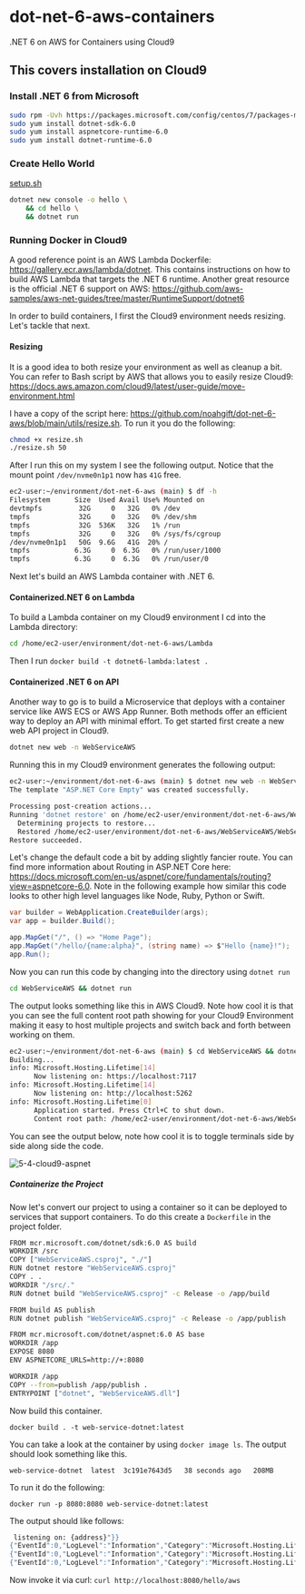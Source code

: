 # dot-net-6-aws-containers
.NET 6 on AWS for Containers using Cloud9

## This covers installation on Cloud9

### Install .NET 6 from Microsoft

```bash
sudo rpm -Uvh https://packages.microsoft.com/config/centos/7/packages-microsoft-prod.rpm
sudo yum install dotnet-sdk-6.0
sudo yum install aspnetcore-runtime-6.0
sudo yum install dotnet-runtime-6.0
```

### Create Hello World

[setup.sh](https://github.com/noahgift/dot-net-6-aws/blob/main/setup.sh)
```bash
dotnet new console -o hello \
    && cd hello \
    && dotnet run
```

### Running Docker in Cloud9

A good reference point is an AWS Lambda Dockerfile:
https://gallery.ecr.aws/lambda/dotnet.  This contains instructions on how to build AWS Lambda that targets the .NET 6 runtime.
Another great resource is the official .NET 6 support on AWS:  https://github.com/aws-samples/aws-net-guides/tree/master/RuntimeSupport/dotnet6

In order to build containers, I first the Cloud9 environment needs resizing. Let's tackle that next.

#### Resizing

It is a good idea to both resize your environment as well as cleanup a bit.
You can refer to Bash script by AWS that allows you to easily resize Cloud9:  https://docs.aws.amazon.com/cloud9/latest/user-guide/move-environment.html

I have a copy of the script here:  https://github.com/noahgift/dot-net-6-aws/blob/main/utils/resize.sh.  To run it you do the following:

```bash
chmod +x resize.sh
./resize.sh 50
```

After I run this on my system I see the following output.  Notice that the mount point `/dev/nvme0n1p1` now has `41G` free.

```bash
ec2-user:~/environment/dot-net-6-aws (main) $ df -h
Filesystem      Size  Used Avail Use% Mounted on
devtmpfs         32G     0   32G   0% /dev
tmpfs            32G     0   32G   0% /dev/shm
tmpfs            32G  536K   32G   1% /run
tmpfs            32G     0   32G   0% /sys/fs/cgroup
/dev/nvme0n1p1   50G  9.6G   41G  20% /
tmpfs           6.3G     0  6.3G   0% /run/user/1000
tmpfs           6.3G     0  6.3G   0% /run/user/0
```

Next let's build an AWS Lambda container with .NET 6.

#### Containerized.NET 6 on Lambda 

To build a Lambda container on my Cloud9 environment I cd into the Lambda directory:

```bash
cd /home/ec2-user/environment/dot-net-6-aws/Lambda
```
Then I run `docker build -t dotnet6-lambda:latest .`

#### Containerized .NET 6 on API

Another way to go is to build a Microservice that deploys with a container service like AWS ECS or AWS App Runner.  Both methods offer an efficient way to deploy an API with minimal effort.
To get started first create a new web API project in Cloud9.

```bash
dotnet new web -n WebServiceAWS
```

Running this in my Cloud9 environment generates the following output:

```bash
ec2-user:~/environment/dot-net-6-aws (main) $ dotnet new web -n WebServiceAWS
The template "ASP.NET Core Empty" was created successfully.

Processing post-creation actions...
Running 'dotnet restore' on /home/ec2-user/environment/dot-net-6-aws/WebServiceAWS/WebServiceAWS.csproj...
  Determining projects to restore...
  Restored /home/ec2-user/environment/dot-net-6-aws/WebServiceAWS/WebServiceAWS.csproj (in 88 ms).
Restore succeeded.
```

Let's change the default code a bit by adding slightly fancier route.  You can find more information about Routing in ASP.NET Core here:
https://docs.microsoft.com/en-us/aspnet/core/fundamentals/routing?view=aspnetcore-6.0. Note in the following example how similar this code looks to other high level languages like Node, Ruby, Python or Swift.

```csharp
var builder = WebApplication.CreateBuilder(args);
var app = builder.Build();

app.MapGet("/", () => "Home Page");
app.MapGet("/hello/{name:alpha}", (string name) => $"Hello {name}!");
app.Run();
```

Now you can run this code by changing into the directory using `dotnet run`

```bash
cd WebServiceAWS && dotnet run
```

The output looks something like this in AWS Cloud9.  Note how cool it is that you can see the full content root path showing for your Cloud9 Environment making it easy to host multiple projects and switch back and forth between working on them.

```bash
ec2-user:~/environment/dot-net-6-aws (main) $ cd WebServiceAWS && dotnet run
Building...
info: Microsoft.Hosting.Lifetime[14]
      Now listening on: https://localhost:7117
info: Microsoft.Hosting.Lifetime[14]
      Now listening on: http://localhost:5262
info: Microsoft.Hosting.Lifetime[0]
      Application started. Press Ctrl+C to shut down.
      Content root path: /home/ec2-user/environment/dot-net-6-aws/WebServiceAWS/
```

You can see the output below, note how cool it is to toggle terminals side by side along side the code.

![5-4-cloud9-aspnet](https://user-images.githubusercontent.com/58792/154587840-d892150d-9b11-4c42-aee3-7fb9400ce689.png)

##### Containerize the Project

Now let's convert our project to using a container so it can be deployed to services that support containers.
To do this create a `Dockerfile` in the project folder.

```bash
FROM mcr.microsoft.com/dotnet/sdk:6.0 AS build
WORKDIR /src
COPY ["WebServiceAWS.csproj", "./"]
RUN dotnet restore "WebServiceAWS.csproj"
COPY . .
WORKDIR "/src/."
RUN dotnet build "WebServiceAWS.csproj" -c Release -o /app/build

FROM build AS publish
RUN dotnet publish "WebServiceAWS.csproj" -c Release -o /app/publish

FROM mcr.microsoft.com/dotnet/aspnet:6.0 AS base
WORKDIR /app
EXPOSE 8080
ENV ASPNETCORE_URLS=http://+:8080

WORKDIR /app
COPY --from=publish /app/publish .
ENTRYPOINT ["dotnet", "WebServiceAWS.dll"]
```

Now build this container.

`docker build . -t web-service-dotnet:latest`

You can take a look at the container by using `docker image ls`.
The output should look something like this.

`web-service-dotnet  latest  3c191e7643d5   38 seconds ago   208MB`

To run it do the following:

`docker run -p 8080:8080 web-service-dotnet:latest`

The output should like follows:

```bash
 listening on: {address}"}}
{"EventId":0,"LogLevel":"Information","Category":"Microsoft.Hosting.Lifetime","Message":"Application started. Press Ctrl\u002BC to shut down.","State":{"Message":"Application started. Press Ctrl\u002BC to shut down.","{OriginalFormat}":"Application started. Press Ctrl\u002BC to shut down."}}
{"EventId":0,"LogLevel":"Information","Category":"Microsoft.Hosting.Lifetime","Message":"Hosting environment: Production","State":{"Message":"Hosting environment: Production","envName":"Production","{OriginalFormat}":"Hosting environment: {envName}"}}
{"EventId":0,"LogLevel":"Information","Category":"Microsoft.Hosting.Lifetime","Message":"Content root path: /app/","State":{"Message":"Content root path: /app/","contentRoot":"/app/","{OriginalFormat}":"Content root path: {contentRoot}"}}
```

Now invoke it via curl: `curl http://localhost:8080/hello/aws`




